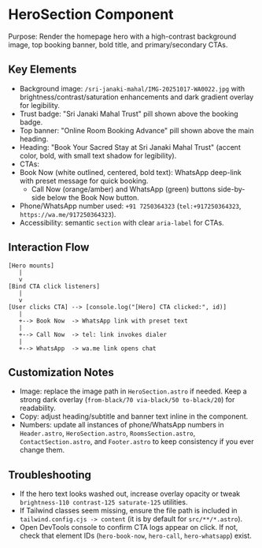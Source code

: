 # HeroSection Component

Purpose: Render the homepage hero with a high-contrast background image, top booking banner, bold title, and primary/secondary CTAs.

## Key Elements

- Background image: `/sri-janaki-mahal/IMG-20251017-WA0022.jpg` with brightness/contrast/saturation enhancements and dark gradient overlay for legibility.
- Trust badge: "Sri Janaki Mahal Trust" pill shown above the booking badge.
- Top banner: "Online Room Booking Advance" pill shown above the main heading.
- Heading: "Book Your Sacred Stay at Sri Janaki Mahal Trust" (accent color, bold, with small text shadow for legibility).
- CTAs:
- Book Now (white outlined, centered, bold text): WhatsApp deep-link with preset message for quick booking.
  - Call Now (orange/amber) and WhatsApp (green) buttons side-by-side below the Book Now button.
- Phone/WhatsApp number used: `+91 7250364323` (`tel:+917250364323`, `https://wa.me/917250364323`).
- Accessibility: semantic `section` with clear `aria-label` for CTAs.

## Interaction Flow

```text
[Hero mounts]
   |
   v
[Bind CTA click listeners]
   |
   v
[User clicks CTA] --> [console.log("[Hero] CTA clicked:", id)]
   |
   +--> Book Now  -> WhatsApp link with preset text
   |
   +--> Call Now  -> tel: link invokes dialer
   |
   +--> WhatsApp  -> wa.me link opens chat
```

## Customization Notes

- Image: replace the image path in `HeroSection.astro` if needed. Keep a strong dark overlay (`from-black/70 via-black/50 to-black/20`) for readability.
- Copy: adjust heading/subtitle and banner text inline in the component.
- Numbers: update all instances of phone/WhatsApp numbers in `Header.astro`, `HeroSection.astro`, `RoomsSection.astro`, `ContactSection.astro`, and `Footer.astro` to keep consistency if you ever change them.

## Troubleshooting

- If the hero text looks washed out, increase overlay opacity or tweak `brightness-110 contrast-125 saturate-125` utilities.
- If Tailwind classes seem missing, ensure the file path is included in `tailwind.config.cjs -> content` (it is by default for `src/**/*.astro`).
- Open DevTools console to confirm CTA logs appear on click. If not, check that element IDs (`hero-book-now`, `hero-call`, `hero-whatsapp`) exist.


